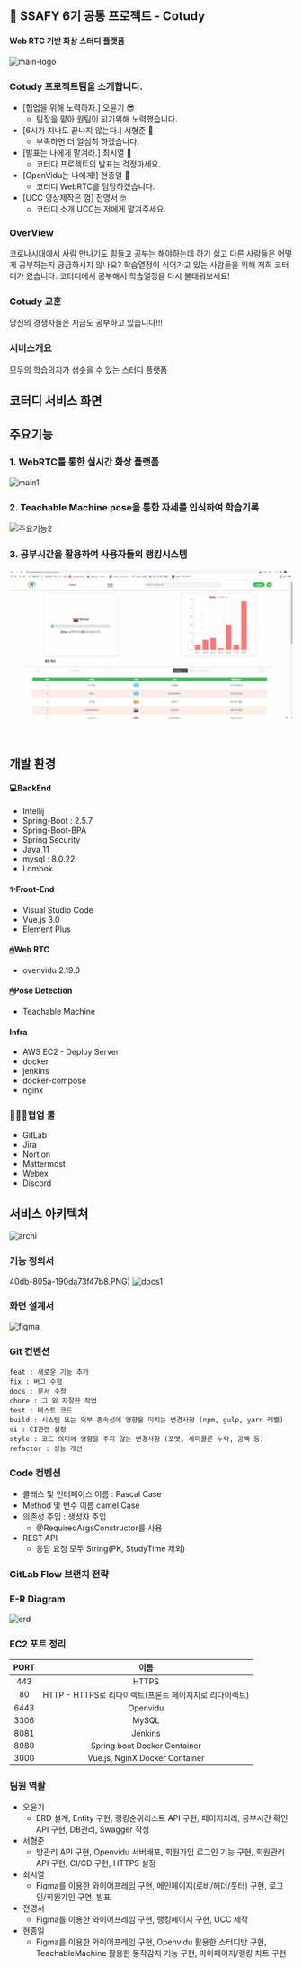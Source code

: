 ## 📑 SSAFY 6기 공통 프로젝트 - Cotudy
#### Web RTC 기반 화상 스터디 플랫폼
![main-logo](https://user-images.githubusercontent.com/20656314/164156771-7333511a-a234-4bb5-8806-5c02117c1bc9.png)
<br>

### Cotudy 프로젝트팀을 소개합니다.
- [협업을 위해 노력하자.] 오윤기 😎
    - 팀장을 맡아 원팀이 되기위해 노력했습니다. 
- [6시가 지나도 끝나지 않는다.] 서형준 😤
	- 부족하면 더 열심히 하겠습니다.
- [발표는 나에게 맡겨라.] 최시열 🤠
	- 코터디 프로젝트의 발표는 걱정마세요. 
- [OpenVidu는 나에게!] 현종일 🧐
	- 코터디 WebRTC를 담당하겠습니다. 
- [UCC 영상제작은 껌] 전영서 🤓
	- 코터디 소개 UCC는 저에게 맡겨주세요.


### OverView
코로나시대에서 사람 만나기도 힘들고 공부는 해야하는데 하기 싫고 다른 사람들은 어떻게 공부하는지 궁금하시지 않나요?
학습열정이 식어가고 있는 사람들을 위해 저희 코터디가 왔습니다. 코터디에서 공부해서 학습열정을 다시 불태워보세요!

### Cotudy 교훈
당신의 경쟁자들은 지금도 공부하고 있습니다!!!

### 서비스개요
모두의 학습의지가 샘솟을 수 있는 스터디 플랫폼

## 코터디 서비스 화면

## 주요기능
### 1. WebRTC를 통한 실시간 화상 플랫폼
![main1](https://user-images.githubusercontent.com/20656314/164156776-4e0bc007-28d8-4d2f-8ab9-02c7efaf8eb5.png)
### 2. Teachable Machine pose을 통한 자세를 인식하여 학습기록
![주요기능2](/readme_assets/motion_detect.gif)
### 3. 공부시간을 활용하여 사용자들의 랭킹시스템
![주요기능3](/readme_assets/ranking_table.gif)

<br>

## 개발 환경
#### 💻BackEnd
- Intellij
- Spring-Boot : 2.5.7
- Spring-Boot-BPA
- Spring Security
- Java 11
- mysql : 8.0.22
- Lombok

#### ✨Front-End
- Visual Studio Code
- Vue.js 3.0
- Element Plus

#### 🖱Web RTC
- ovenvidu 2.19.0
#### 🖱Pose Detection
- Teachable Machine
#### Infra
- AWS EC2 - Deploy Server
- docker
- jenkins
- docker-compose
- nginx

### 👨‍👩‍👧협업 툴
- GitLab
- Jira
- Nortion
- Mattermost
- Webex
- Discord

## 서비스 아키텍쳐
![archi](https://user-images.githubusercontent.com/20656314/164156777-7d2e7dd4-965f-40db-805a-190da73f47b8.PNG)


### 기능 정의서
40db-805a-190da73f47b8.PNG)
![docs1](https://user-images.githubusercontent.com/20656314/164156782-2012e806-a45a-490c-ba72-4c2cb4e9bf74.PNG)
### 화면 설계서
![figma](https://user-images.githubusercontent.com/20656314/164156788-d0fd6574-e1ce-40c1-83f1-b86f0e98862b.PNG)

### Git 컨벤션
```
feat : 새로운 기능 추가
fix : 버그 수정
docs : 문서 수정
chore : 그 외 자잘한 작업
test : 테스트 코드
build : 시스템 또는 외부 종속성에 영향을 미치는 변경사항 (npm, gulp, yarn 레벨)
ci : CI관련 설정
style : 코드 의미에 영향을 주지 않는 변경사항 (포맷, 세미콜론 누락, 공백 등)
refactor : 성능 개선
```

### Code 컨벤션
- 클래스 및 인터페이스 이름 : Pascal Case
- Method 및 변수 이름 camel Case
- 의존성 주입 : 생성자 주입
	- @RequiredArgsConstructor를 사용
- REST API
	- 응답 요청 모두 String(PK, StudyTime 제외)
	

### GitLab Flow 브랜치 전략

### E-R Diagram
![erd](https://user-images.githubusercontent.com/20656314/164156800-b3da99b5-dfe9-44ad-885e-6506842b508c.PNG)


### EC2 포트 정리

|**PORT**|**이름**|
|:---:|:---:|
|443|HTTPS|
|80|HTTP - HTTPS로 리다이렉트(프론트 페이지지로 리다이렉트)|
|6443|Openvidu|
|3306|MySQL|
|8081|Jenkins|
|8080|Spring boot Docker Container|
|3000|Vue.js, NginX Docker Container|

### 팀원 역활
- 오윤기
	- ERD 설계, Entity 구현, 랭킹순위리스트 API 구현, 페이지처리, 공부시간 확인 API 구현, DB관리, Swagger 작성
- 서형준
	- 방관리 API 구현, Openvidu 서버배포, 회원가입 로그인 기능 구현, 회원관리API 구현, CI/CD 구현, HTTPS 설정
- 최시열
	- Figma를 이용한 와이어프레임 구현, 메인페이지(로비/헤더/풋터) 구현, 로그인/회원가인 구연, 발표
- 전영서
	- Figma를 이용한 와이어프레임 구현, 랭킹페이지 구현, UCC 제작
- 현종일
	- Figma를 이용한 와이어프레임 구현, Openvidu 활용한 스터디방 구현, TeachableMachine 활용한 동작감지 기능 구현, 마이페이지/랭킹 차트 구현


